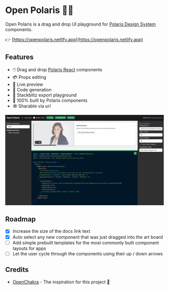 # Open Polaris 🐻‍❄️

Open Polaris is a drag and drop UI playground for [Polaris Design System](https://polaris.shopify.com) components.

👉 [https://openpolaris.netlify.app](https://openpolaris.netlify.app)

## Features

- 🖱️ Drag and drop [Polaris React](https://polaris.shopify.com) components
- 💳 Props editing
- 💽 Live preview
- 🧬 Code generation
- 🛝 Stackblitz export playground
- 🎨 100% built by Polaris components
- 🕸️ Sharable via url

[![Screenshot](./public/demo.png)](https://openpolaris.netlify.app)

## Roadmap

- [x] Increase the size of the docs link text
- [x] Auto select any new component that was just dragged into the art board
- [ ] Add simple prebuilt templates for the most commonly built component layouts for apps
- [ ] Let the user cycle through the components using their up / down arrows

## Credits

- [OpenChakra](https://github.com/premieroctet/openchakra) - The inspiration for this project 🙂
